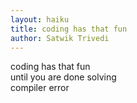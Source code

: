 ```yaml
---
layout: haiku
title: coding has that fun
author: Satwik Trivedi
---
```

coding has that fun <br>
until you are done solving <br>
compiler error <br>
